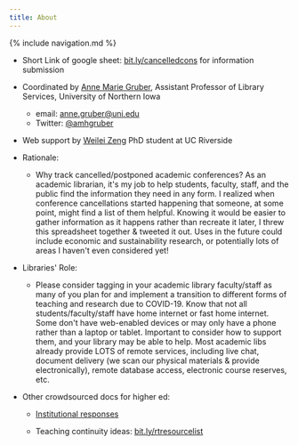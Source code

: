 ```yaml
---
title: About
---
```

{% include navigation.md %}

* Short Link of google sheet:  [bit.ly/cancelledcons](https://bit.ly/cancelledcons) for information submission

* Coordinated by [Anne Marie Gruber](https://library.uni.edu/about-us/staff-directory/anne-marie-gruber), Assistant Professor of Library Services, University of Northern Iowa
  * email:	anne.gruber@uni.edu
  * Twitter:	[@amhgruber](https://twitter.com/amhgruber)
* Web support by [Weilei Zeng](https://weileizeng.com) PhD student at UC Riverside

* Rationale:
  * Why track cancelled/postponed academic conferences? As an academic librarian, it's my job to help students, faculty, staff, and the public find the information they need in any form. I realized when conference cancellations started happening that someone, at some point, might find a list of them helpful. Knowing it would be easier to gather information as it happens rather than recreate it later, I threw this spreadsheet together & tweeted it out. Uses in the future could include economic and sustainability research, or potentially lots of areas I haven't even considered yet!

* Libraries' Role:
  * Please consider tagging in your academic library faculty/staff as many of you plan for and implement a transition to different forms of teaching and research due to COVID-19. Know that not all students/faculty/staff have home internet or fast home internet. Some don't have web-enabled devices or may only have a phone rather than a laptop or tablet. Important to consider how to support them, and your library may be able to help. Most academic libs already provide LOTS of remote services, including live chat, document delivery (we scan our physical materials & provide electronically), remote database access, electronic course reserves, etc.


* Other crowdsourced docs for higher ed:	

  * [Institutional responses](https://docs.google.com/spreadsheets/d/1ocFaNisYzYF7Tc8eHi9wbw_WHyAan29KjcnHtvHiQZE/edit?usp=sharing)

  * Teaching continuity ideas: [bit.ly/rtresourcelist](https://bit.ly/rtresourcelist)
